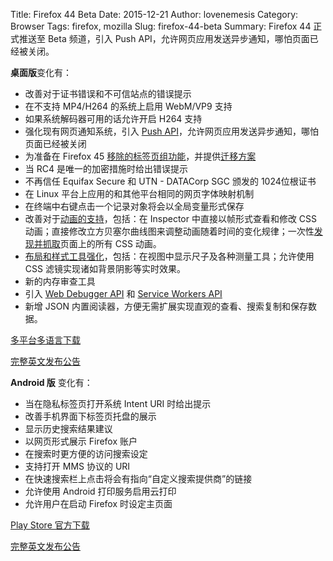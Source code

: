 Title: Firefox 44 Beta
Date: 2015-12-21
Author: lovenemesis
Category: Browser
Tags: firefox, mozilla
Slug: firefox-44-beta
Summary: Firefox 44 正式推送至 Beta 频道，引入 Push API，允许网页应用发送异步通知，哪怕页面已经被关闭。

**桌面版**变化有：

* 改善对于证书错误和不可信站点的错误提示
* 在不支持 MP4/H264 的系统上启用 WebM/VP9 支持
* 如果系统解码器可用的话允许开启 H264 支持
* 强化现有网页通知系统，引入 [Push API](https://developer.mozilla.org/en-US/docs/Web/API/Push_API)，允许网页应用发送异步通知，哪怕页面已经被关闭
* 为准备在 Firefox 45 [移除的标签页组功能](https://support.mozilla.org/en-US/kb/tab-groups-removal)，并提供[迁移方案](https://addons.mozilla.org/firefox/addon/tab-groups-panorama/)
* 当 RC4 是唯一的加密措施时给出错误提示
* 不再信任 Equifax Secure 和 UTN - DATACorp SGC 颁发的 1024位根证书
* 在 Linux 平台上应用的和其他平台相同的网页字体映射机制
* 在终端中右键点击一个记录对象将会以全局变量形式保存
* 改善对于[动画的支持](http://devtoolschallenger.com/)，包括：在 Inspector 中直接以帧形式查看和修改 CSS 动画；直接修改立方贝塞尔曲线图来调整动画随着时间的变化规律；一次性[发现并抓取](https://www.youtube.com/watch?v=T2jykykN3yc)页面上的所有 CSS 动画。
* [布局和样式工具强化](http://devtoolschallenger.com/)，包括：在视图中显示尺子及各种测量工具；允许使用 CSS 滤镜实现诸如背景阴影等实时效果。
* 新的内存审查工具
* 引入 [Web Debugger API](https://hacks.mozilla.org/2015/11/developer-edition-44-creative-tools-and-more/) 和 [Service Workers API](https://developer.mozilla.org/docs/Web/API/Service_Worker_API/Using_Service_Workers)
* 新增 JSON 内置阅读器，方便无需扩展实现直观的查看、搜索复制和保存数据。

[多平台多语言下载](https://www.mozilla.org/en-US/firefox/beta/all/)

[完整英文发布公告](https://www.mozilla.org/en-US/firefox/44.0beta/releasenotes/)


**Android 版** 变化有：

* 当在隐私标签页打开系统 Intent URI 时给出提示
* 改善手机界面下标签页托盘的展示
* 显示历史搜索结果建议
* 以网页形式展示 Firefox 账户
* 在搜索时更方便的访问搜索设定
* 支持打开 MMS 协议的 URI
* 在快速搜索栏上点击将会有指向“自定义搜索提供商”的链接
* 允许使用 Android 打印服务启用云打印
* 允许用户在启动 Firefox 时设定主页面

[Play Store 官方下载](https://play.google.com/store/apps/details?id=org.mozilla.firefox_beta&referrer=utm_source%3Dmozilla%26utm_medium%3DReferral%26utm_campaign%3Dmozilla-org)

[完整英文发布公告](https://www.mozilla.org/en-US/firefox/android/44.0beta/releasenotes/)



